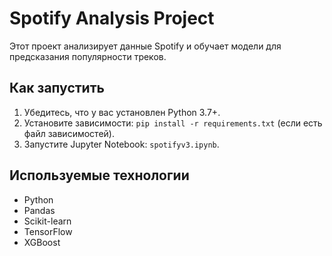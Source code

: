 # Spotify Analysis Project

Этот проект анализирует данные Spotify и обучает модели для предсказания популярности треков.

## Как запустить
1. Убедитесь, что у вас установлен Python 3.7+.
2. Установите зависимости: `pip install -r requirements.txt` (если есть файл зависимостей).
3. Запустите Jupyter Notebook: `spotifyv3.ipynb`.

## Используемые технологии
- Python
- Pandas
- Scikit-learn
- TensorFlow
- XGBoost
